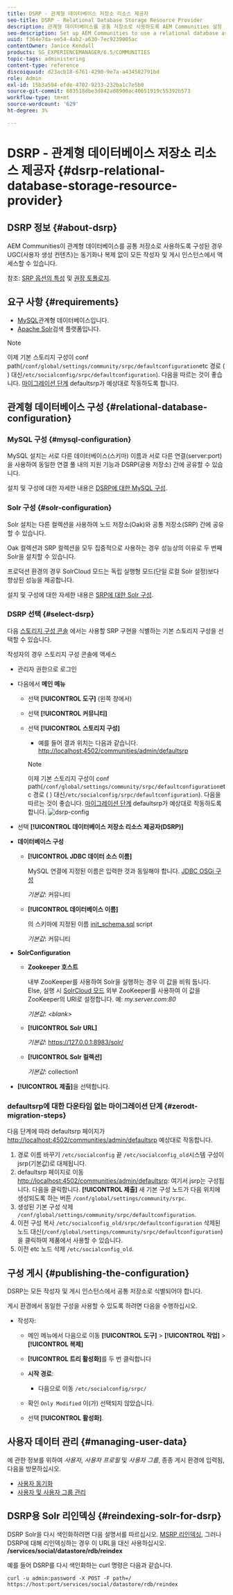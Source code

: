 ```yaml
---
title: DSRP - 관계형 데이터베이스 저장소 리소스 제공자
seo-title: DSRP - Relational Database Storage Resource Provider
description: 관계형 데이터베이스를 공통 저장소로 사용하도록 AEM Communities 설정
seo-description: Set up AEM Communities to use a relational database as its common store
uuid: f364e7da-ee54-4ab2-a630-7ec9239005ac
contentOwner: Janice Kendall
products: SG_EXPERIENCEMANAGER/6.5/COMMUNITIES
topic-tags: administering
content-type: reference
discoiquuid: d23acb18-6761-4290-9e7a-a434582791bd
role: Admin
exl-id: 15b3a594-efde-4702-9233-232ba1c7e5b0
source-git-commit: 603518dbe3d842a08900ac40651919c55392b573
workflow-type: tm+mt
source-wordcount: '629'
ht-degree: 3%

---
```


# DSRP - 관계형 데이터베이스 저장소 리소스 제공자 {#dsrp-relational-database-storage-resource-provider}

## DSRP 정보 {#about-dsrp}

AEM Communities이 관계형 데이터베이스를 공통 저장소로 사용하도록 구성된 경우 UGC(사용자 생성 컨텐츠)는 동기화나 복제 없이 모든 작성자 및 게시 인스턴스에서 액세스할 수 있습니다.

참조: [SRP 옵션의 특성](working-with-srp.md#characteristics-of-srp-options) 및 [권장 토폴로지](topologies.md).

## 요구 사항 {#requirements}

* [MySQL](#mysql-configuration)관계형 데이터베이스입니다.
* [Apache Solr](#solr-configuration)검색 플랫폼입니다.

>[!NOTE]
>
>이제 기본 스토리지 구성이 conf path(`/conf/global/settings/community/srpc/defaultconfiguration`etc 경로 ( ) 대신`/etc/socialconfig/srpc/defaultconfiguration`). 다음을 따르는 것이 좋습니다. [마이그레이션 단계](#zerodt-migration-steps) defaultsrp가 예상대로 작동하도록 합니다.

## 관계형 데이터베이스 구성 {#relational-database-configuration}

### MySQL 구성 {#mysql-configuration}

MySQL 설치는 서로 다른 데이터베이스(스키마) 이름과 서로 다른 연결(server:port)을 사용하여 동일한 연결 풀 내의 지원 기능과 DSRP(공용 저장소) 간에 공유할 수 있습니다.

설치 및 구성에 대한 자세한 내용은 [DSRP에 대한 MySQL 구성](dsrp-mysql.md).

### Solr 구성 {#solr-configuration}

Solr 설치는 다른 컬렉션을 사용하여 노드 저장소(Oak)와 공통 저장소(SRP) 간에 공유할 수 있습니다.

Oak 컬렉션과 SRP 컬렉션을 모두 집중적으로 사용하는 경우 성능상의 이유로 두 번째 Solr을 설치할 수 있습니다.

프로덕션 환경의 경우 SolrCloud 모드는 독립 실행형 모드(단일 로컬 Solr 설정)보다 향상된 성능을 제공합니다.

설치 및 구성에 대한 자세한 내용은 [SRP에 대한 Solr 구성](solr.md).

### DSRP 선택 {#select-dsrp}

다음 [스토리지 구성 콘솔](srp-config.md) 에서는 사용할 SRP 구현을 식별하는 기본 스토리지 구성을 선택할 수 있습니다.

작성자의 경우 스토리지 구성 콘솔에 액세스

* 관리자 권한으로 로그인
* 다음에서 **메인 메뉴**

   * 선택 **[!UICONTROL 도구]** (왼쪽 창에서)
   * 선택 **[!UICONTROL 커뮤니티]**
   * 선택 **[!UICONTROL 스토리지 구성]**

      * 예를 들어 결과 위치는 다음과 같습니다. [http://localhost:4502/communities/admin/defaultsrp](http://localhost:4502/communities/admin/defaultsrp)
      >[!NOTE]
      >
      >이제 기본 스토리지 구성이 conf path(`/conf/global/settings/community/srpc/defaultconfiguration`etc 경로 ( ) 대신`/etc/socialconfig/srpc/defaultconfiguration`). 다음을 따르는 것이 좋습니다. [마이그레이션 단계](#zerodt-migration-steps) defaultsrp가 예상대로 작동하도록 합니다.
   ![dsrp-config](assets/dsrp-config.png)

* 선택 **[!UICONTROL 데이터베이스 저장소 리소스 제공자(DSRP)]**
* **데이터베이스 구성**

   * **[!UICONTROL JDBC 데이터 소스 이름]**

      MySQL 연결에 지정된 이름은 입력한 것과 동일해야 합니다. [JDBC OSGi 구성](dsrp-mysql.md#configurejdbcconnections)

      *기본값*: 커뮤니티

   * **[!UICONTROL 데이터베이스 이름]**

      의 스키마에 지정된 이름 [init_schema.sql](dsrp-mysql.md#obtain-the-sql-script) script

      *기본값*: 커뮤니티

* **SolrConfiguration**

   * **[](https://cwiki.apache.org/confluence/display/solr/Using+ZooKeeper+to+Manage+Configuration+Files)Zookeeper 호스트**

      내부 ZooKeeper를 사용하여 Solr을 실행하는 경우 이 값을 비워 둡니다. Else, 실행 시 [SolrCloud 모드](solr.md#solrcloud-mode) 외부 ZooKeeper를 사용하여 이 값을 ZooKeeper의 URI로 설정합니다. 예: *my.server.com:80*

      *기본값*: *&lt;blank>*

   * **[!UICONTROL Solr URL]**

      *기본값*: https://127.0.0.1:8983/solr/

   * **[!UICONTROL Solr 컬렉션]**

      *기본값*: collection1

* **[!UICONTROL 제출]**&#x200B;을 선택합니다.

### defaultsrp에 대한 다운타임 없는 마이그레이션 단계 {#zerodt-migration-steps}

다음 단계에 따라 defaultsrp 페이지가 [http://localhost:4502/communities/admin/defaultsrp](http://localhost:4502/communities/admin/defaultsrp) 예상대로 작동합니다.

1. 경로 이름 바꾸기 `/etc/socialconfig` 끝 `/etc/socialconfig_old`시스템 구성이 jsrp(기본값)로 대체됩니다.
1. defaultsrp 페이지로 이동 [http://localhost:4502/communities/admin/defaultsrp](http://localhost:4502/communities/admin/defaultsrp): 여기서 jsrp는 구성됩니다. 다음을 클릭합니다. **[!UICONTROL 제출]** 새 기본 구성 노드가 다음 위치에 생성되도록 하는 버튼 `/conf/global/settings/community/srpc`.
1. 생성된 기본 구성 삭제 `/conf/global/settings/community/srpc/defaultconfiguration`.
1. 이전 구성 복사 `/etc/socialconfig_old/srpc/defaultconfiguration` 삭제된 노드 대신(`/conf/global/settings/community/srpc/defaultconfiguration`)을 클릭하여 제품에서 사용할 수 있습니다.
1. 이전 etc 노드 삭제 `/etc/socialconfig_old`.

## 구성 게시 {#publishing-the-configuration}

DSRP는 모든 작성자 및 게시 인스턴스에서 공통 저장소로 식별되어야 합니다.

게시 환경에서 동일한 구성을 사용할 수 있도록 하려면 다음을 수행하십시오.

* 작성자:

   * 메인 메뉴에서 다음으로 이동 **[!UICONTROL 도구]** > **[!UICONTROL 작업]** > **[!UICONTROL 복제]**
   * **[!UICONTROL 트리 활성화]**&#x200B;를 두 번 클릭합니다
   * **시작 경로**:

      * 다음으로 이동 `/etc/socialconfig/srpc/`
   * 확인 `Only Modified` 이(가) 선택되지 않았습니다.
   * 선택 **[!UICONTROL 활성화]**.


## 사용자 데이터 관리 {#managing-user-data}

에 관한 정보를 위하여 *사용자*, *사용자 프로필* 및 *사용자 그룹*, 종종 게시 환경에 입력됨, 다음을 방문하십시오.

* [사용자 동기화](sync.md)
* [사용자 및 사용자 그룹 관리](users.md)

## DSRP용 Solr 리인덱싱 {#reindexing-solr-for-dsrp}

DSRP Solr을 다시 색인화하려면 다음 설명서를 따르십시오. [MSRP 리인덱싱](msrp.md#msrp-reindex-tool), 그러나 DSRP에 대해 리인덱싱하는 경우 이 URL을 대신 사용하십시오. **/services/social/datastore/rdb/reindex**

예를 들어 DSRP를 다시 색인화하는 curl 명령은 다음과 같습니다.

```shell
curl -u admin:password -X POST -F path=/ https://host:port/services/social/datastore/rdb/reindex
```
